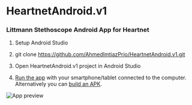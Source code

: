 # HeartnetAndroid.v1

### Littmann Stethoscope Android App for Heartnet

1. Setup Android Studio

2. git clone https://github.com/AhmedImtiazPrio/HeartnetAndroid.v1.git

3. Open HeartnetAndroid.v1 project in Android Studio

4. [Run the app](https://developer.android.com/training/basics/firstapp/running-app) with your smartphone/tablet connected to the computer. Alternatively you can [build an APK](https://developer.android.com/studio/run/).

![App preview](src="https://lh4.googleusercontent.com/kyUTgD63FogDtcFK9vR2iuvIOyn29y2zxt6MH0u6k4oeAD-REFfGz54uqih11xkcOTM3TUFoK-Gel2uHMfhNAwwOzWCJKeOEvC01K5Ll00R94vm5QZwbO7LopSVlZzOQcU8H65o79gk" "Alt text")

